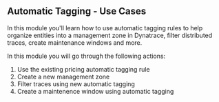 ## Automatic Tagging - Use Cases

In this module you'll learn how to use automatic tagging rules to help organize entities into a management zone in Dynatrace, filter distributed traces, create maintenance windows and more. 

In this module you will go through the following actions:

1. Use the existing pricing automatic tagging rule
1. Create a new management zone
1. Filter traces using new automatic tagging
1. Create a maintenence window using automatic tagging
